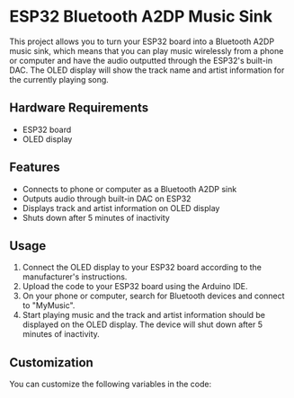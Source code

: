 # ESP32 Bluetooth A2DP Music Sink

This project allows you to turn your ESP32 board into a Bluetooth A2DP music sink, which means that you can play music wirelessly from a phone or computer and have the audio outputted through the ESP32's built-in DAC. The OLED display will show the track name and artist information for the currently playing song.

## Hardware Requirements

- ESP32 board
- OLED display

## Features

- Connects to phone or computer as a Bluetooth A2DP sink
- Outputs audio through built-in DAC on ESP32
- Displays track and artist information on OLED display
- Shuts down after 5 minutes of inactivity

## Usage

1. Connect the OLED display to your ESP32 board according to the manufacturer's instructions.
2. Upload the code to your ESP32 board using the Arduino IDE.
3. On your phone or computer, search for Bluetooth devices and connect to "MyMusic".
4. Start playing music and the track and artist information should be displayed on the OLED display. The device will shut down after 5 minutes of inactivity.

## Customization

You can customize the following variables in the code:

